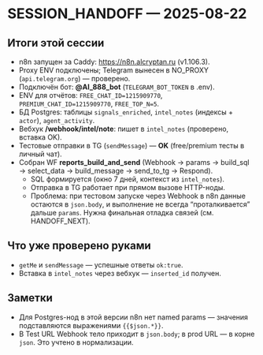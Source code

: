 # SESSION_HANDOFF — 2025-08-22

## Итоги этой сессии
- n8n запущен за Caddy: https://n8n.alcryptan.ru (v1.106.3).
- Proxy ENV подключены; Telegram вынесен в NO_PROXY (`api.telegram.org`) — проверено.
- Подключён бот: **@AI_888_bot** (`TELEGRAM_BOT_TOKEN` в .env).
- ENV для отчётов: `FREE_CHAT_ID=1215909770`, `PREMIUM_CHAT_ID=1215909770`, `FREE_TOP_N=5`.
- БД Postgres: таблицы `signals_enriched`, `intel_notes` (индексы + `actor`), `agent_activity`.
- Вебхук **/webhook/intel/note**: пишет в `intel_notes` (проверено, вставка OK).
- Тестовые отправки в TG (`sendMessage`) — **OK** (free/premium тесты в личный чат).
- Собран WF **reports_build_and_send** (Webhook → params → build_sql → select_data → build_message → send_to_tg → Respond).
  - SQL формируется (окно 7 дней, контекст из `intel_notes`).
  - Отправка в TG работает при прямом вызове HTTP-ноды.
  - Проблема: при тестовом запуске через Webhook в n8n данные остаются в `json.body`, и выполнение не всегда “проталкивается” дальше `params`. Нужна финальная отладка связей (см. HANDOFF_NEXT).

## Что уже проверено руками
- `getMe` и `sendMessage` — успешные ответы `ok:true`.
- Вставка в `intel_notes` через вебхук — `inserted_id` получен.

## Заметки
- Для Postgres-нод в этой версии n8n нет named params — значения подставляются выражениями `{{$json.*}}`.
- В Test URL Webhook тело приходит в `json.body`; в prod URL — в корне `json`. Это учтено в нормализации.
